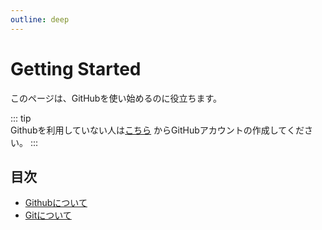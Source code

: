```yaml
---
outline: deep
---
```


# Getting Started
このページは、GitHubを使い始めるのに役立ちます。

::: tip  
Githubを利用していない人は[こちら](https://github.com/) からGitHubアカウントの作成してください。
:::

## 目次
- [Githubについて](github)
- [Gitについて](git)